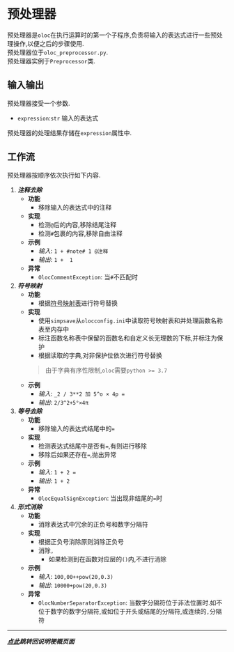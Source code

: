 # 预处理器  

预处理器是`oloc`在执行运算时的第一个子程序,负责将输入的表达式进行一些预处理操作,以便之后的步骤使用.  
预处理器位于`oloc_preprocessor.py`.  
预处理器实例于`Preprocessor`类.  

## 输入输出  

预处理器接受一个参数.  

- `expression`:`str` 输入的表达式  

预处理器的处理结果存储在`expression`属性中.    

## 工作流  

预处理器按顺序依次执行如下内容.  

1. ***注释去除***  
   - **功能**  
      - 移除输入的表达式中的注释  
   - **实现**  
      - 检测`@`后的内容,移除结尾注释  
      - 检测`#`包裹的内容,移除自由注释  
   - **示例**  
      - *输入*: `1 + #note# 1 @注释`  
      - *输出*: `1 +  1`
   - **异常**  
      - `OlocCommentException`: 当`#`不匹配时
3. ***符号映射***  
   - **功能**  
      - 根据[符号映射表](../数据/符号映射表.md)进行符号替换  
   - **实现**  
      - 使用`simpsave`从`olocconfig.ini`中读取符号映射表和并处理函数名称表至内存中  
      - 标注函数名称表中保留的函数名和自定义长无理数的下标,并标注为保护  
      - 根据读取的字典,对非保护位依次进行符号替换    
      > 由于字典有序性限制,`oloc`需要`python >= 3.7` 
   - **示例**  
      - *输入*: `_2 / 3**2 加 5^o × 4p =`  
      - *输出*: `2/3^2+5°×4π`  
3. ***等号去除***  
   - **功能**  
      - 移除输入的表达式结尾中的`=`  
   - **实现**  
      - 检测表达式结尾中是否有`=`,有则进行移除  
      - 移除后如果还存在`=`,抛出异常  
   - **示例**  
      - *输入*: `1 + 2 =`  
      - *输出*: `1 + 2`
   - **异常**  
      - `OlocEqualSignException`: 当出现非结尾的`=`时  
4. ***形式消除***  
   - **功能**  
      - 消除表达式中冗余的正负号和数字分隔符  
   - **实现**  
      - 根据正负号消除原则消除正负号  
      - 消除`,`  
        - 如果检测到在函数对应层的`()`内,不进行消除  
   - **示例**  
      - *输入*: `100,00++pow(20,0.3)`  
      - *输出*: `10000+pow(20,0.3)`  
    - **异常**  
      - `OlocNumberSeparatorException`: 当数字分隔符位于非法位置时.如不位于数字的数字分隔符,或如位于开头或结尾的分隔符,或连续的`,`分隔符

---
***[点此](../项目说明梗概.md)跳转回说明梗概页面***  
